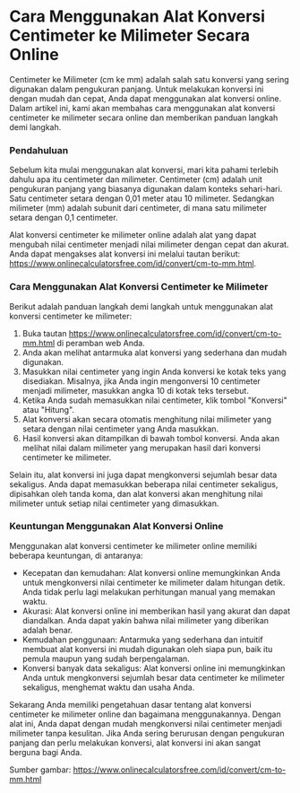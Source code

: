 Cara Menggunakan Alat Konversi Centimeter ke Milimeter Secara Online
====================================================================

Centimeter ke Milimeter (cm ke mm) adalah salah satu konversi yang sering digunakan dalam pengukuran panjang. Untuk melakukan konversi ini dengan mudah dan cepat, Anda dapat menggunakan alat konversi online. Dalam artikel ini, kami akan membahas cara menggunakan alat konversi centimeter ke milimeter secara online dan memberikan panduan langkah demi langkah.

### Pendahuluan

Sebelum kita mulai menggunakan alat konversi, mari kita pahami terlebih dahulu apa itu centimeter dan milimeter. Centimeter (cm) adalah unit pengukuran panjang yang biasanya digunakan dalam konteks sehari-hari. Satu centimeter setara dengan 0,01 meter atau 10 milimeter. Sedangkan milimeter (mm) adalah subunit dari centimeter, di mana satu milimeter setara dengan 0,1 centimeter.

Alat konversi centimeter ke milimeter online adalah alat yang dapat mengubah nilai centimeter menjadi nilai milimeter dengan cepat dan akurat. Anda dapat mengakses alat konversi ini melalui tautan berikut: <https://www.onlinecalculatorsfree.com/id/convert/cm-to-mm.html>.

### Cara Menggunakan Alat Konversi Centimeter ke Milimeter

Berikut adalah panduan langkah demi langkah untuk menggunakan alat konversi centimeter ke milimeter:

1. Buka tautan <https://www.onlinecalculatorsfree.com/id/convert/cm-to-mm.html> di peramban web Anda.
2. Anda akan melihat antarmuka alat konversi yang sederhana dan mudah digunakan.
3. Masukkan nilai centimeter yang ingin Anda konversi ke kotak teks yang disediakan. Misalnya, jika Anda ingin mengonversi 10 centimeter menjadi milimeter, masukkan angka 10 di kotak teks tersebut.
4. Ketika Anda sudah memasukkan nilai centimeter, klik tombol "Konversi" atau "Hitung".
5. Alat konversi akan secara otomatis menghitung nilai milimeter yang setara dengan nilai centimeter yang Anda masukkan.
6. Hasil konversi akan ditampilkan di bawah tombol konversi. Anda akan melihat nilai dalam milimeter yang merupakan hasil dari konversi centimeter ke milimeter.

Selain itu, alat konversi ini juga dapat mengkonversi sejumlah besar data sekaligus. Anda dapat memasukkan beberapa nilai centimeter sekaligus, dipisahkan oleh tanda koma, dan alat konversi akan menghitung nilai milimeter untuk setiap nilai centimeter yang dimasukkan.

### Keuntungan Menggunakan Alat Konversi Online

Menggunakan alat konversi centimeter ke milimeter online memiliki beberapa keuntungan, di antaranya:

- Kecepatan dan kemudahan: Alat konversi online memungkinkan Anda untuk mengkonversi nilai centimeter ke milimeter dalam hitungan detik. Anda tidak perlu lagi melakukan perhitungan manual yang memakan waktu.
- Akurasi: Alat konversi online ini memberikan hasil yang akurat dan dapat diandalkan. Anda dapat yakin bahwa nilai milimeter yang diberikan adalah benar.
- Kemudahan penggunaan: Antarmuka yang sederhana dan intuitif membuat alat konversi ini mudah digunakan oleh siapa pun, baik itu pemula maupun yang sudah berpengalaman.
- Konversi banyak data sekaligus: Alat konversi online ini memungkinkan Anda untuk mengkonversi sejumlah besar data centimeter ke milimeter sekaligus, menghemat waktu dan usaha Anda.

Sekarang Anda memiliki pengetahuan dasar tentang alat konversi centimeter ke milimeter online dan bagaimana menggunakannya. Dengan alat ini, Anda dapat dengan mudah mengkonversi nilai centimeter menjadi milimeter tanpa kesulitan. Jika Anda sering berurusan dengan pengukuran panjang dan perlu melakukan konversi, alat konversi ini akan sangat berguna bagi Anda.

Sumber gambar: <https://www.onlinecalculatorsfree.com/id/convert/cm-to-mm.html>